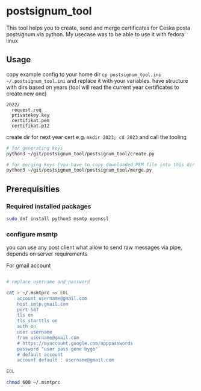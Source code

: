 # postsignum_tool

This tool helps you to create, send and merge certificates for Ceska posta postsignum via python.
My usecase was to be able to use it with fedora  linux 

## Usage
copy example config to your home dir `cp postsignum_tool.ini ~/.postsignum_tool.ini` and replace it with your variables.
have structure with dirs based on years (tool will read the current year certificates to create new one)
```
2022/
  request.req
  privatekey.key
  certifikat.pem
  certifikat.p12
```
create dir for next year cert e.g. `mkdir 2023; cd 2023` and call the tooling
```bash
# for generating keys
python3 ~/git/postsignum_tool/postsignum_tool/create.py

# for merging keys (you have to copy downloaded PEM file into this dir after postsignum set the key back)
python3 ~/git/postsignum_tool/postsignum_tool/merge.py
```

## Prerequisities

### Required installed packages
```bash
sudo dnf install python3 msmtp openssl
```

### configure msmtp
you can use any post client what allow to send raw messages via pipe, depends on server requirements

For gmail account
```bash

# replace username and password

cat > ~/.msmtprc << EOL
    account username@gmail.com
    host smtp.gmail.com
    port 587
    tls on
    tls_starttls on
    auth on
    user username
    from username@gmail.com
    # https://myaccount.google.com/apppasswords
    password "user pass gene bygo"
    # default account
    account default : username@gmail.com
 
EOL

chmod 600 ~/.msmtprc
```

